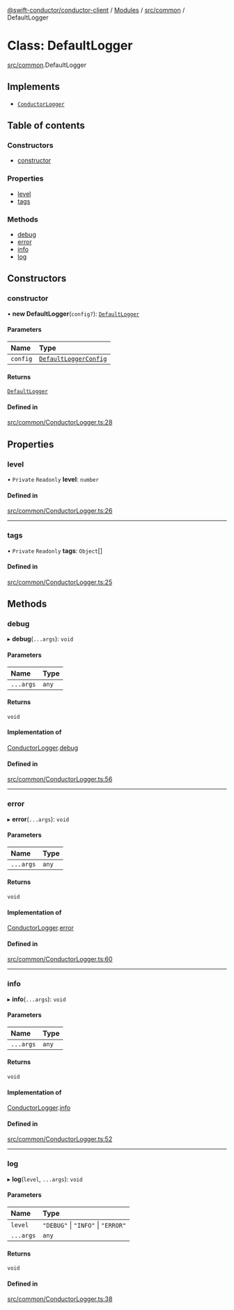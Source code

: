 [@swift-conductor/conductor-client](../README.md) / [Modules](../modules.md) / [src/common](../modules/src_common.md) / DefaultLogger

# Class: DefaultLogger

[src/common](../modules/src_common.md).DefaultLogger

## Implements

- [`ConductorLogger`](../interfaces/src_common.ConductorLogger.md)

## Table of contents

### Constructors

- [constructor](src_common.DefaultLogger.md#constructor)

### Properties

- [level](src_common.DefaultLogger.md#level)
- [tags](src_common.DefaultLogger.md#tags)

### Methods

- [debug](src_common.DefaultLogger.md#debug)
- [error](src_common.DefaultLogger.md#error)
- [info](src_common.DefaultLogger.md#info)
- [log](src_common.DefaultLogger.md#log)

## Constructors

### constructor

• **new DefaultLogger**(`config?`): [`DefaultLogger`](src_common.DefaultLogger.md)

#### Parameters

| Name | Type |
| :------ | :------ |
| `config` | [`DefaultLoggerConfig`](../interfaces/src_common.DefaultLoggerConfig.md) |

#### Returns

[`DefaultLogger`](src_common.DefaultLogger.md)

#### Defined in

[src/common/ConductorLogger.ts:28](https://github.com/swift-conductor/conductor-client-typescript/blob/d61717b/src/common/ConductorLogger.ts#L28)

## Properties

### level

• `Private` `Readonly` **level**: `number`

#### Defined in

[src/common/ConductorLogger.ts:26](https://github.com/swift-conductor/conductor-client-typescript/blob/d61717b/src/common/ConductorLogger.ts#L26)

___

### tags

• `Private` `Readonly` **tags**: `Object`[]

#### Defined in

[src/common/ConductorLogger.ts:25](https://github.com/swift-conductor/conductor-client-typescript/blob/d61717b/src/common/ConductorLogger.ts#L25)

## Methods

### debug

▸ **debug**(`...args`): `void`

#### Parameters

| Name | Type |
| :------ | :------ |
| `...args` | `any` |

#### Returns

`void`

#### Implementation of

[ConductorLogger](../interfaces/src_common.ConductorLogger.md).[debug](../interfaces/src_common.ConductorLogger.md#debug)

#### Defined in

[src/common/ConductorLogger.ts:56](https://github.com/swift-conductor/conductor-client-typescript/blob/d61717b/src/common/ConductorLogger.ts#L56)

___

### error

▸ **error**(`...args`): `void`

#### Parameters

| Name | Type |
| :------ | :------ |
| `...args` | `any` |

#### Returns

`void`

#### Implementation of

[ConductorLogger](../interfaces/src_common.ConductorLogger.md).[error](../interfaces/src_common.ConductorLogger.md#error)

#### Defined in

[src/common/ConductorLogger.ts:60](https://github.com/swift-conductor/conductor-client-typescript/blob/d61717b/src/common/ConductorLogger.ts#L60)

___

### info

▸ **info**(`...args`): `void`

#### Parameters

| Name | Type |
| :------ | :------ |
| `...args` | `any` |

#### Returns

`void`

#### Implementation of

[ConductorLogger](../interfaces/src_common.ConductorLogger.md).[info](../interfaces/src_common.ConductorLogger.md#info)

#### Defined in

[src/common/ConductorLogger.ts:52](https://github.com/swift-conductor/conductor-client-typescript/blob/d61717b/src/common/ConductorLogger.ts#L52)

___

### log

▸ **log**(`level`, `...args`): `void`

#### Parameters

| Name | Type |
| :------ | :------ |
| `level` | ``"DEBUG"`` \| ``"INFO"`` \| ``"ERROR"`` |
| `...args` | `any` |

#### Returns

`void`

#### Defined in

[src/common/ConductorLogger.ts:38](https://github.com/swift-conductor/conductor-client-typescript/blob/d61717b/src/common/ConductorLogger.ts#L38)
